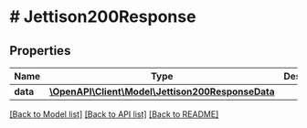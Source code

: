 # # Jettison200Response

## Properties

Name | Type | Description | Notes
------------ | ------------- | ------------- | -------------
**data** | [**\OpenAPI\Client\Model\Jettison200ResponseData**](Jettison200ResponseData.md) |  |

[[Back to Model list]](../../README.md#models) [[Back to API list]](../../README.md#endpoints) [[Back to README]](../../README.md)
